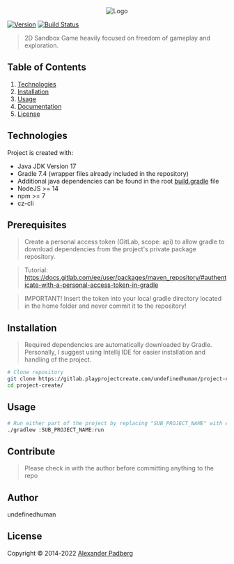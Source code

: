<div style="text-align:center"><img src="https://playprojectcreate.com/ProjectCreate-Logo.png"  alt="Logo"/></div>

[![Version](https://img.shields.io/badge/version-0.0.0-blue.svg?style=for-the-badge&logo=version)]()
[![Build Status](https://img.shields.io/badge/build-success-brightgreen?style=for-the-badge&logo=jenkins)](http://jenkins.playprojectcreate.com/job/project-create/)

> 2D Sandbox Game heavily focused on freedom of gameplay and exploration.

## Table of Contents
1. [Technologies](#technologies)
2. [Installation](#Installation)
3. [Usage](#usage)
4. [Documentation](#documentation)
5. [License](#license)

## Technologies
Project is created with:
* Java JDK Version 17
* Gradle 7.4 (wrapper files already included in the repository)
* Additional java dependencies can be found in the root [build.gradle](http://gitlab.playprojectcreate.com/undefinedhuman/project-create/-/blob/main/build.gradle) file
* NodeJS >= 14
* npm >= 7
* cz-cli

## Prerequisites

> Create a personal access token (GitLab, scope: api) to allow gradle to download dependencies from the project's private package repository.

> Tutorial: https://docs.gitlab.com/ee/user/packages/maven_repository/#authenticate-with-a-personal-access-token-in-gradle

> IMPORTANT! Insert the token into your local gradle directory located in the home folder and never commit it to the repository!

## Installation
> Required dependencies are automatically downloaded by Gradle.
> Personally, I suggest using Intellij IDE for easier installation and handling of the project.

```sh
# Clone repository
git clone https://gitlab.playprojectcreate.com/undefinedhuman/project-create.git
cd project-create/
```

## Usage
```sh
# Run either part of the project by replacing "SUB_PROJECT_NAME" with either "game, editor, server, updater or launcher" to launch the specific sub project
./gradlew :SUB_PROJECT_NAME:run
```

## Contribute

> Please check in with the author before committing anything to the repo

## Author 

undefinedhuman <Alexander Padberg>

## License

Copyright © 2014-2022 [Alexander Padberg](https://playprojectcreate.com)
